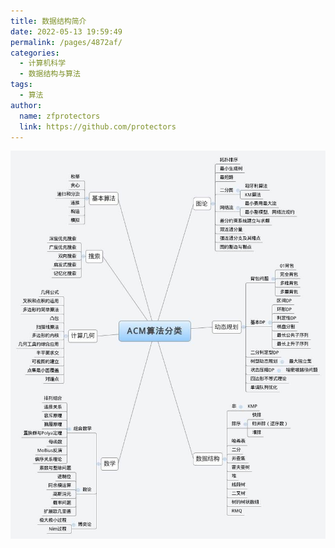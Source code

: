 ```yaml
---
title: 数据结构简介
date: 2022-05-13 19:59:49
permalink: /pages/4872af/
categories:
  - 计算机科学
  - 数据结构与算法
tags:
  - 算法
author: 
  name: zfprotectors
  link: https://github.com/protectors
---
```


![算法分类](./photo.assets/算法分类.jpg)